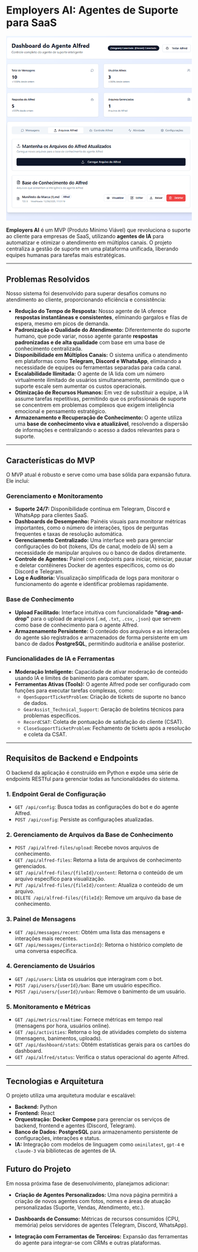# Employers AI: Agentes de Suporte para SaaS
![Imagem](Docs/gifs/Screenshot_2.png)

**Employers AI** é um MVP (Produto Mínimo Viável) que revoluciona o suporte ao cliente para empresas de SaaS, utilizando **agentes de IA** para automatizar e otimizar o atendimento em múltiplos canais. O projeto centraliza a gestão de suporte em uma plataforma unificada, liberando equipes humanas para tarefas mais estratégicas.

-----

## Problemas Resolvidos

Nosso sistema foi desenvolvido para superar desafios comuns no atendimento ao cliente, proporcionando eficiência e consistência:

  * **Redução do Tempo de Resposta:** Nosso agente de IA oferece **respostas instantâneas e consistentes**, eliminando gargalos e filas de espera, mesmo em picos de demanda.
  * **Padronização e Qualidade do Atendimento:** Diferentemente do suporte humano, que pode variar, nosso agente garante **respostas padronizadas e de alta qualidade** com base em uma base de conhecimento centralizada.
  * **Disponibilidade em Múltiplos Canais:** O sistema unifica o atendimento em plataformas como **Telegram, Discord e WhatsApp**, eliminando a necessidade de equipes ou ferramentas separadas para cada canal.
  * **Escalabilidade Ilimitada:** O agente de IA lida com um número virtualmente ilimitado de usuários simultaneamente, permitindo que o suporte escale sem aumentar os custos operacionais.
  * **Otimização de Recursos Humanos:** Em vez de substituir a equipe, a IA assume tarefas repetitivas, permitindo que os profissionais de suporte se concentrem em problemas complexos que exigem inteligência emocional e pensamento estratégico.
  * **Armazenamento e Recuperação de Conhecimento:** O agente utiliza uma **base de conhecimento viva e atualizável**, resolvendo a dispersão de informações e centralizando o acesso a dados relevantes para o suporte.

-----

## Características do MVP

O MVP atual é robusto e serve como uma base sólida para expansão futura. Ele inclui:

### Gerenciamento e Monitoramento

  * **Suporte 24/7:** Disponibilidade contínua em Telegram, Discord e WhatsApp para clientes SaaS.
  * **Dashboards de Desempenho:** Painéis visuais para monitorar métricas importantes, como o número de interações, tipos de perguntas frequentes e taxas de resolução automática.
  * **Gerenciamento Centralizado:** Uma interface web para gerenciar configurações do bot (tokens, IDs de canal, modelo de IA) sem a necessidade de manipular arquivos ou o banco de dados diretamente.
  * **Controle de Agentes:** Painel com endpoints para iniciar, reiniciar, pausar e deletar contêineres Docker de agentes específicos, como os do Discord e Telegram.
  * **Log e Auditoria:** Visualização simplificada de logs para monitorar o funcionamento do agente e identificar problemas rapidamente.

### Base de Conhecimento

  * **Upload Facilitado:** Interface intuitiva com funcionalidade **"drag-and-drop"** para o upload de arquivos (`.md`, `.txt`, `.csv`, `.json`) que servem como base de conhecimento para o agente Alfred.
  * **Armazenamento Persistente:** O conteúdo dos arquivos e as interações do agente são registrados e armazenados de forma persistente em um banco de dados **PostgreSQL**, permitindo auditoria e análise posterior.

### Funcionalidades de IA e Ferramentas

  * **Moderação Inteligente:** Capacidade de ativar moderação de conteúdo usando IA e limites de banimento para combater spam.
  * **Ferramentas Ativas (Tools):** O agente Alfred pode ser configurado com funções para executar tarefas complexas, como:
      * `OpenSupportTicketProblem`: Criação de tickets de suporte no banco de dados.
      * `GearAssist_Technical_Support`: Geração de boletins técnicos para problemas específicos.
      * `RecordCSAT`: Coleta de pontuação de satisfação do cliente (CSAT).
      * `CloseSupportTicketProblem`: Fechamento de tickets após a resolução e coleta da CSAT.

-----

## Requisitos de Backend e Endpoints

O backend da aplicação é construído em Python e expõe uma série de endpoints RESTful para gerenciar todas as funcionalidades do sistema.

### 1\. Endpoint Geral de Configuração

  * `GET /api/config`: Busca todas as configurações do bot e do agente Alfred.
  * `POST /api/config`: Persiste as configurações atualizadas.

### 2\. Gerenciamento de Arquivos da Base de Conhecimento

  * `POST /api/alfred-files/upload`: Recebe novos arquivos de conhecimento.
  * `GET /api/alfred-files`: Retorna a lista de arquivos de conhecimento gerenciados.
  * `GET /api/alfred-files/{fileId}/content`: Retorna o conteúdo de um arquivo específico para visualização.
  * `PUT /api/alfred-files/{fileId}/content`: Atualiza o conteúdo de um arquivo.
  * `DELETE /api/alfred-files/{fileId}`: Remove um arquivo da base de conhecimento.

### 3\. Painel de Mensagens

  * `GET /api/messages/recent`: Obtém uma lista das mensagens e interações mais recentes.
  * `GET /api/messages/{interactionId}`: Retorna o histórico completo de uma conversa específica.

### 4\. Gerenciamento de Usuários

  * `GET /api/users`: Lista os usuários que interagiram com o bot.
  * `POST /api/users/{userId}/ban`: Bane um usuário específico.
  * `POST /api/users/{userId}/unban`: Remove o banimento de um usuário.

### 5\. Monitoramento e Métricas

  * `GET /api/metrics/realtime`: Fornece métricas em tempo real (mensagens por hora, usuários online).
  * `GET /api/activities`: Retorna o log de atividades completo do sistema (mensagens, banimentos, uploads).
  * `GET /api/dashboard/stats`: Obtém estatísticas gerais para os cartões do dashboard.
  * `GET /api/alfred/status`: Verifica o status operacional do agente Alfred.

-----

## Tecnologias e Arquitetura

O projeto utiliza uma arquitetura modular e escalável:

  * **Backend:** Python
  * **Frontend:** React
  * **Orquestração:** **Docker Compose** para gerenciar os serviços de backend, frontend e agentes (Discord, Telegram).
  * **Banco de Dados:** **PostgreSQL** para armazenamento persistente de configurações, interações e status.
  * **IA:** Integração com modelos de linguagem como `ominilatest`, `gpt-4` e `claude-3` via bibliotecas de agentes de IA.

## Futuro do Projeto

Em nossa próxima fase de desenvolvimento, planejamos adicionar:

  * **Criação de Agentes Personalizados:** Uma nova página permitirá a criação de novos agentes com fotos, nomes e áreas de atuação personalizadas (Suporte, Vendas, Atendimento, etc.).
  * **Dashboards de Consumo:** Métricas de recursos consumidos (CPU, memória) pelos servidores de agentes (Telegram, Discord, WhatsApp).

  * **Integração com Ferramentas de Terceiros:** Expansão das ferramentas do agente para integrar-se com CRMs e outras plataformas.

